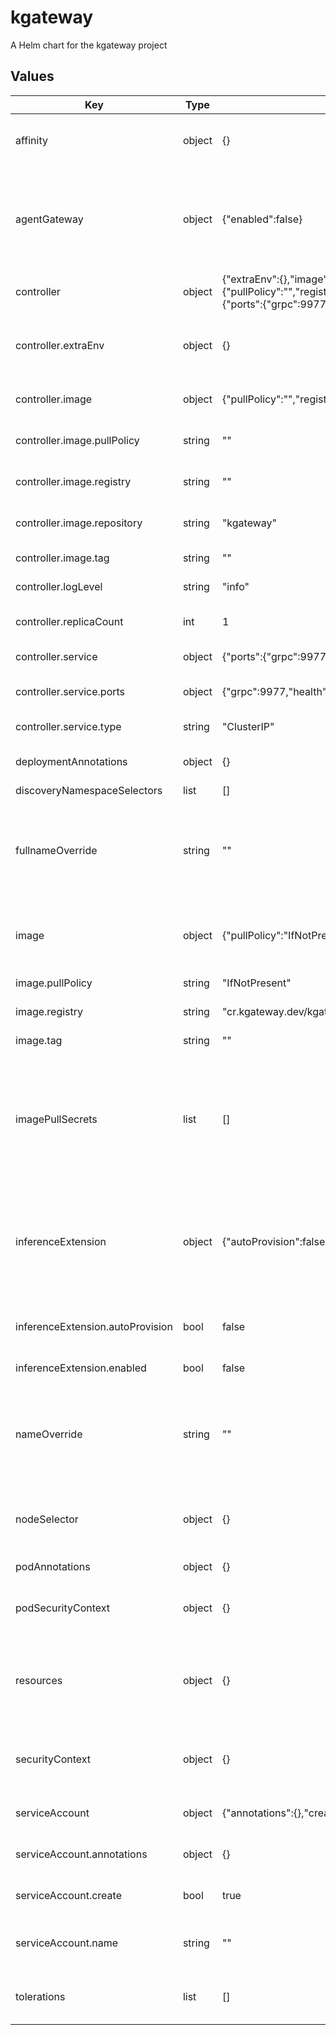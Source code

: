 # kgateway

A Helm chart for the kgateway project

## Values

| Key | Type | Default | Description |
|-----|------|---------|-------------|
| affinity | object | {} | Set affinity rules for pod scheduling, such as 'nodeAffinity:'. |
| agentGateway | object | {"enabled":false} | Agent Gateway lets you use kgateway to help manage agent connectivity across MCP servers, A2A agents, and REST APIs. |
| controller | object | {"extraEnv":{},"image":{"pullPolicy":"","registry":"","repository":"kgateway","tag":""},"logLevel":"info","replicaCount":1,"service":{"ports":{"grpc":9977,"health":9093},"type":"ClusterIP"}} | Configure the kgateway control plane deployment. |
| controller.extraEnv | object | {} | Add extra environment variables to the controller container. |
| controller.image | object | {"pullPolicy":"","registry":"","repository":"kgateway","tag":""} | Configure the controller container image. |
| controller.image.pullPolicy | string | "" | Set the image pull policy for the controller. |
| controller.image.registry | string | "" | Set the image registry for the controller. |
| controller.image.repository | string | "kgateway" | Set the image repository for the controller. |
| controller.image.tag | string | "" | Set the image tag for the controller. |
| controller.logLevel | string | "info" | Set the log level for the controller. |
| controller.replicaCount | int | 1 | Set the number of controller pod replicas. |
| controller.service | object | {"ports":{"grpc":9977,"health":9093},"type":"ClusterIP"} | Configure the controller service. |
| controller.service.ports | object | {"grpc":9977,"health":9093} | Set the service ports for gRPC and health endpoints. |
| controller.service.type | string | "ClusterIP" | Set the service type for the controller. |
| deploymentAnnotations | object | {} | Add annotations to the kgateway deployment. |
| discoveryNamespaceSelectors | list | [] | version: v3 |
| fullnameOverride | string | "" | such as the deployment, service, and service account for the kgateway control plane in the kgateway-system namespace. |
| image | object | {"pullPolicy":"IfNotPresent","registry":"cr.kgateway.dev/kgateway-dev","tag":""} | If you use your own private registry, make sure to include the imagePullSecrets. |
| image.pullPolicy | string | "IfNotPresent" | Set the default image pull policy. |
| image.registry | string | "cr.kgateway.dev/kgateway-dev" | Set the default image registry.  |
| image.tag | string | "" | Set the default image tag. |
| imagePullSecrets | list | [] | Set a list of image pull secrets for Kubernetes to use when pulling container images from your own private registry instead of the default kgateway registry. |
| inferenceExtension | object | {"autoProvision":false,"enabled":false} | With Inference Extension, you can use kgateway to route to AI inference workloads like LLMs that run locally in your Kubernetes cluster. |
| inferenceExtension.autoProvision | bool | false | Enable automatic provisioning for Inference Extension. |
| inferenceExtension.enabled | bool | false | Enable Inference Extension. |
| nameOverride | string | "" | such as the deployment, service, and service account for the kgateway control plane in the kgateway-system namespace. |
| nodeSelector | object | {} | Set node selector labels for pod scheduling, such as 'kubernetes.io/arch: amd64'. |
| podAnnotations | object | {} | Add annotations to the kgateway pods. |
| podSecurityContext | object | {} | For example, 'fsGroup: 2000' sets the filesystem group to 2000. |
| resources | object | {} | Configure resource requests and limits for the container, such as 'limits.cpu: 100m' or 'requests.memory: 128Mi'. |
| securityContext | object | {} | Set the container-level security context, such as 'runAsNonRoot: true'. |
| serviceAccount | object | {"annotations":{},"create":true,"name":""} | Configure the service account for the deployment. |
| serviceAccount.annotations | object | {} | Add annotations to the service account. |
| serviceAccount.create | bool | true | Specify whether a service account should be created. |
| serviceAccount.name | string | "" | If not set and create is true, a name is generated using the fullname template. |
| tolerations | list | [] | Set tolerations for pod scheduling, such as 'key: "nvidia.com/gpu"'. |

